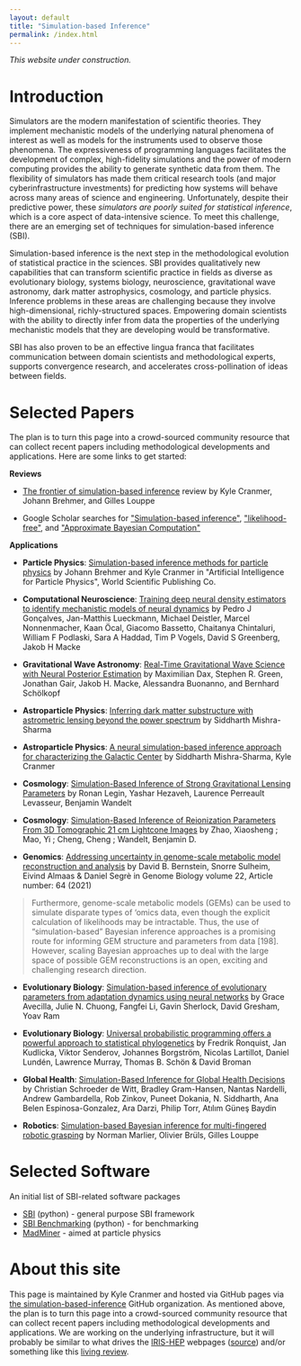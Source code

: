 ```yaml
---
layout: default
title: "Simulation-based Inference"
permalink: /index.html
---
```


*This website under construction.*


# Introduction

Simulators are the modern manifestation of scientific theories. They implement mechanistic models of the underlying natural phenomena of interest as well as models for the instruments used to observe those phenomena. The expressiveness of programming languages facilitates the development of complex, high-fidelity simulations and the power of modern computing provides the ability to generate synthetic data from them. The flexibility of simulators has made them critical research tools (and major cyberinfrastructure investments) for predicting how systems will behave across many areas of science and engineering. Unfortunately, despite their predictive power, these *simulators are poorly suited for statistical inference*, which is a core aspect of data-intensive science. To meet this challenge, there are an emerging set of techniques for simulation-based inference (SBI).

Simulation-based inference is the next step in the methodological evolution of statistical practice in the sciences. SBI provides qualitatively new capabilities that can transform scientific practice in fields as diverse as evolutionary biology, systems biology, neuroscience, gravitational wave astronomy, dark matter astrophysics, cosmology, and particle physics. Inference problems in these areas are challenging because they involve high-dimensional, richly-structured spaces. Empowering domain scientists with the ability to directly infer from data the properties of the underlying mechanistic models that they are developing would be transformative.

SBI has also proven to be an effective lingua franca that facilitates communication between domain scientists and methodological experts, supports convergence research, and accelerates cross-pollination of ideas between fields. 

# Selected Papers

The plan is to turn this page into a crowd-sourced community resource that can collect recent papers including methodological developments and applications. Here are some links to get started:

**Reviews**
 * [The frontier of simulation-based inference](https://doi.org/10.1073/pnas.1912789117) review by Kyle Cranmer, Johann Brehmer, and Gilles Louppe

 * Google Scholar searches for ["Simulation-based inference"](https://scholar.google.com/scholar?hl=en&as_sdt=0%2C33&q=%22simulation-based+inference%22+&btnG=),  ["likelihood-free"](https://scholar.google.com/scholar?hl=en&as_sdt=0%2C33&q=%22likelihood-free%22+&btnG=), and ["Approximate Bayesian Computation"](https://scholar.google.com/scholar?hl=en&as_sdt=0%2C33&as_vis=1&q=%22approximate+bayesian+computation%22&btnG=)


**Applications**

* **Particle Physics**: [Simulation-based inference methods for particle physics](https://arxiv.org/abs/2010.06439) by Johann Brehmer and Kyle Cranmer in "Artificial Intelligence for Particle Physics", World Scientific Publishing Co.

* **Computational Neuroscience**: [Training deep neural density estimators to identify mechanistic models of neural dynamics](https://elifesciences.org/articles/56261) by Pedro J Gonçalves, Jan-Matthis Lueckmann, Michael Deistler, Marcel Nonnenmacher, Kaan Öcal, Giacomo Bassetto, Chaitanya Chintaluri, William F Podlaski, Sara A Haddad, Tim P Vogels, David S Greenberg, Jakob H Macke


* **Gravitational Wave Astronomy**: [Real-Time Gravitational Wave Science with Neural Posterior Estimation](https://journals.aps.org/prl/abstract/10.1103/PhysRevLett.127.241103) by Maximilian Dax, Stephen R. Green, Jonathan Gair, Jakob H. Macke, Alessandra Buonanno, and Bernhard Schölkopf

* **Astroparticle Physics**: [Inferring dark matter substructure with astrometric lensing beyond the power spectrum](https://iopscience.iop.org/article/10.1088/2632-2153/ac494a/meta) by Siddharth Mishra-Sharma

* **Astroparticle Physics**: [A neural simulation-based inference approach for characterizing the Galactic Center](https://arxiv.org/abs/2110.06931) by Siddharth Mishra-Sharma, Kyle Cranmer

* **Cosmology**: [Simulation-Based Inference of Strong Gravitational Lensing Parameters](https://arxiv.org/abs/2112.05278) by Ronan Legin, Yashar Hezaveh, Laurence Perreault Levasseur, Benjamin Wandelt

* **Cosmology**: [Simulation-Based Inference of Reionization Parameters From 3D Tomographic 21 cm Lightcone Images](https://arxiv.org/abs/2105.03344) by Zhao, Xiaosheng ;  Mao, Yi ;  Cheng, Cheng ;  Wandelt, Benjamin D.

* **Genomics**: [Addressing uncertainty in genome-scale metabolic model reconstruction and analysis](https://link.springer.com/article/10.1186/s13059-021-02289-z) by David B. Bernstein, Snorre Sulheim, Eivind Almaas & Daniel Segrè in Genome Biology volume 22, Article number: 64 (2021)
> Furthermore, genome-scale metabolic models (GEMs) can be used to simulate disparate types of ‘omics data, even though the explicit calculation of likelihoods may be intractable. Thus, the use of “simulation-based” Bayesian inference approaches is a promising route for informing GEM structure and parameters from data [198]. However, scaling Bayesian approaches up to deal with the large space of possible GEM reconstructions is an open, exciting and challenging research direction.

* **Evolutionary Biology**: [Simulation-based inference of evolutionary parameters from adaptation dynamics using neural networks](https://www.biorxiv.org/content/10.1101/2021.09.30.462581v1.abstract) by  Grace Avecilla,  Julie N. Chuong, Fangfei Li,  Gavin Sherlock,  David Gresham,  Yoav Ram

* **Evolutionary Biology**: [Universal probabilistic programming offers a powerful approach to statistical phylogenetics]() by Fredrik Ronquist, Jan Kudlicka, Viktor Senderov, Johannes Borgström, Nicolas Lartillot, Daniel Lundén, Lawrence Murray, Thomas B. Schön & David Broman 

* **Global Health**: [Simulation-Based Inference for Global Health Decisions](https://arxiv.org/abs/2005.07062) by Christian Schroeder de Witt, Bradley Gram-Hansen, Nantas Nardelli, Andrew Gambardella, Rob Zinkov, Puneet Dokania, N. Siddharth, Ana Belen Espinosa-Gonzalez, Ara Darzi, Philip Torr, Atılım Güneş Baydin

* **Robotics**: [Simulation-based Bayesian inference for multi-fingered robotic grasping](https://arxiv.org/abs/2109.14275) by Norman Marlier, Olivier Brüls, Gilles Louppe


# Selected Software

An initial list of SBI-related software packages

 * [SBI](https://www.mackelab.org/sbi/) (python) - general purpose SBI framework
 * [SBI Benchmarking](https://github.com/mackelab/sbibm/) (python) - for benchmarking
 * [MadMiner](https://madminer-tool.github.io/madminer-tutorial/tutorial/0_intro.html) - aimed at particle physics



# About this site

This page is maintained by Kyle Cranmer and hosted via GitHub pages via [the simulation-based-inference](http://github.com/simulation-based-inference/) GitHub organization. As mentioned above, the plan is to turn this page into a crowd-sourced community resource that can collect recent papers including methodological developments and applications. We are working on the underlying infrastructure, but it will probably be similar to what drives the [IRIS-HEP](https://iris-hep.org) webpages ([source](http://github.com/iris-hep/iris-hep.github.io-source)) and/or something like this [living review](https://github.com/iml-wg/HEPML-LivingReview).


